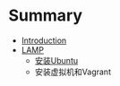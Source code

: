 # Summary

* [Introduction](README.md)
* [LAMP](lamp.md)
   * [安装Ubuntu](install_ubuntu.md)
   * 安装虚拟机和Vagrant

